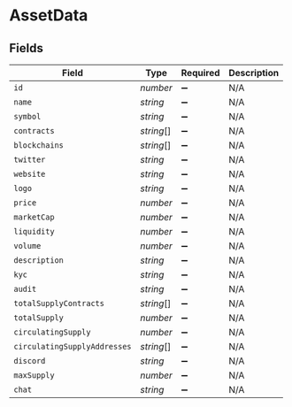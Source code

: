 # AssetData


## Fields

| Field                        | Type                         | Required                     | Description                  |
| ---------------------------- | ---------------------------- | ---------------------------- | ---------------------------- |
| `id`                         | *number*                     | :heavy_minus_sign:           | N/A                          |
| `name`                       | *string*                     | :heavy_minus_sign:           | N/A                          |
| `symbol`                     | *string*                     | :heavy_minus_sign:           | N/A                          |
| `contracts`                  | *string*[]                   | :heavy_minus_sign:           | N/A                          |
| `blockchains`                | *string*[]                   | :heavy_minus_sign:           | N/A                          |
| `twitter`                    | *string*                     | :heavy_minus_sign:           | N/A                          |
| `website`                    | *string*                     | :heavy_minus_sign:           | N/A                          |
| `logo`                       | *string*                     | :heavy_minus_sign:           | N/A                          |
| `price`                      | *number*                     | :heavy_minus_sign:           | N/A                          |
| `marketCap`                  | *number*                     | :heavy_minus_sign:           | N/A                          |
| `liquidity`                  | *number*                     | :heavy_minus_sign:           | N/A                          |
| `volume`                     | *number*                     | :heavy_minus_sign:           | N/A                          |
| `description`                | *string*                     | :heavy_minus_sign:           | N/A                          |
| `kyc`                        | *string*                     | :heavy_minus_sign:           | N/A                          |
| `audit`                      | *string*                     | :heavy_minus_sign:           | N/A                          |
| `totalSupplyContracts`       | *string*[]                   | :heavy_minus_sign:           | N/A                          |
| `totalSupply`                | *number*                     | :heavy_minus_sign:           | N/A                          |
| `circulatingSupply`          | *number*                     | :heavy_minus_sign:           | N/A                          |
| `circulatingSupplyAddresses` | *string*[]                   | :heavy_minus_sign:           | N/A                          |
| `discord`                    | *string*                     | :heavy_minus_sign:           | N/A                          |
| `maxSupply`                  | *number*                     | :heavy_minus_sign:           | N/A                          |
| `chat`                       | *string*                     | :heavy_minus_sign:           | N/A                          |